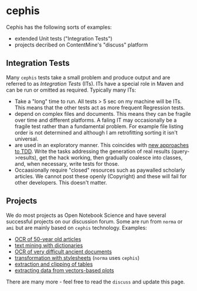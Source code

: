# cephis

Cephis has the following sorts of examples:

* extended Unit tests ("Integration Tests")
* projects decribed on ContentMine's "discuss" platform

## Integration Tests
Many `cephis` tests take a small problem and produce output and are referred to as *Integration Tests* (ITs). ITs have a special role in Maven and can be run or omitted as required. Typically many ITs:

 * Take a "long" time to run. All tests > 5 sec on my machine will be ITs. This means that the other tests act as more frequent Regression tests.
 * depend on complex files and documents. This means they can be fragile over time and different platforms. A faling IT may occasionally be a fragile test rather than a fundamental problem. For example file listing order is not determined and although I am retrofitting sorting it isn't universal.
 * are used in an exploratory manner. This coincides with [new approaches to TDD](https://herbertograca.com/2018/08/27/distillation-of-tdd-where-did-it-all-go-wrong/). Write the tasks addressing the generation of real results (query->results), get the hack working, then gradually coalesce into classes, and, when necessary, write tests for those.
 * Occaasionally require "closed" resources such as paywalled scholarly articles. We cannot post these openly (Copyright) and these will fail for other developers. This doesn't matter.
 
## Projects
We do most projects as Open Notebook Science and have several successful projects on our discussion forum. Some are run from `norma` or `ami` but are mainly based on `cephis` technology. Examples:

* [OCR of 50-year old articles](http://discuss.contentmine.org/t/extracting-structured-text-from-ocred-bitmaps/641)
* [text mining with dictionaries](http://discuss.contentmine.org/t/analysis-of-articles-through-dictionaries-ami-obesity/660)
* [OCR of very difficult ancient documents](http://discuss.contentmine.org/t/extracting-science-from-early-scientific-documents/613)
* [transformation with stylesheets](http://discuss.contentmine.org/t/on-adding-a-new-transformer-to-norma/492) (`norma` uses `cephis`)
* [extraction and clipping of tables](http://discuss.contentmine.org/t/cm-ucl-ii-semantic-content-enhancement-of-table-data/396)
* [extracting data from vectors-based plots](http://discuss.contentmine.org/t/extracting-data-from-tilburg-funnel-plot-diagrams/386)

There are many more - feel free to read the `discuss` and update this page.




 

